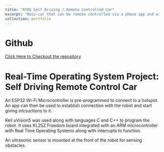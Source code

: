 ```yaml
---
title: "RTOS Self Driving / Remote Controlled Car"
excerpt: "Mini-car that can be remote controlled via a phone app and wifi connection. <br/> ![](../images/2271Intro.png) <br /> [__CLICK TO KNOW MORE__](https://uosjapuelks.github.io/anderson/portfolio/portfolio-2/)"
collection: portfolio
---
```


# Github
[Click Here to Checkout the repository](https://github.com/uosjapuelks/best-boss)

# Real-Time Operating System Project: Self Driving Remote Control Car

An ESP32 Wi-Fi Microcontroller is pre-programmed to connect to a hotspot. An app can then be used to establish connection with the robot and start giving intrsuctions to it.

Keil uVision5 was used along with languages C and C++ to program the robot. It uses KL25Z Freedom board integrated with an ARM microcontroller with Real Time Operating Systems along with interrupts to function. 

An ultrasonic sensor is mounted at the front of the robot for sensing obstacles.
